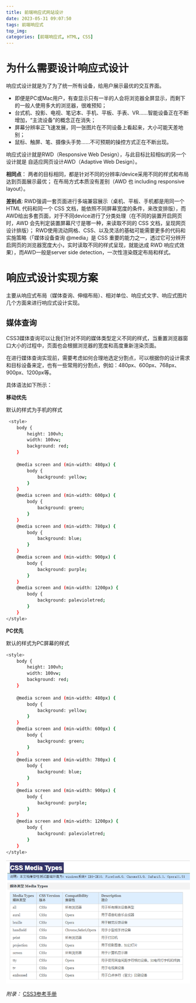 ```yaml
---
title: 前端响应式网站设计
date: 2023-05-31 09:07:50
tags: 前端响应式
top_img: 
categories: [前端响应式, HTML, CSS]
---
```


# 为什么需要设计响应式设计

响应式设计就是为了为了统一所有设备，给用户展示最优的交互界面。
- 即便是PC或Mac用户，有查显示只有一半的人会将浏览器全屏显示，而剩下的一般人使用多大的浏览器，很难预知；
- 台式机、投影、电视、笔记本、手机、平板、手表、VR……智能设备正在不断增加，“主流设备”的概念正在消失；
- 屏幕分辨率正飞速发展，同一张图片在不同设备上看起来，大小可能天差地别；
- 鼠标、触屏、笔、摄像头手势……不可预期的操控方式正在不断出现。

<!-- more -->


响应式设计就是RWD（Responsive Web Design），与此目标比较相似的另一个设计就是 自适应网页设计AWD（Adaptive Web Design）。

**相同点**：
两者的目标相同，都是针对不同的分辨率/device采用不同的样式和布局达到页面展示最优；
在布局方式本质没有差别（AWD 也 including responsive layout）。

**差别点**: 
RWD强调一套页面进行多端兼容展示（桌机、平板、手机都是用同一个 HTML 代码和同一个 CSS 文档，能依照不同屏幕宽度的条件，来改变排版），而AWD给出多套页面，对于不同device进行了分类处理（在不同的装置开启网页时，AWD 会先判定装置屏幕尺寸是哪一种，来读取不同的 CSS 文档，呈现网页设计排版）；
RWD使用流动网格、CSS、以及灵活的基础可能需要更多的代码和实施策略（「媒体设备查询 @media」是 CSS 重要的能力之一，透过它可分辨开启网页的浏览器宽度大小，实时读取不同的样式呈现，就能达成 RWD 响应式效果），而AWD一般是server side detection，一次性渲染既定布局和样式。


# 响应式设计实现方案

主要从响应式布局（媒体查询、伸缩布局）、相对单位、响应式文字、响应式图片几个方面来进行响应式设计实现。

## 媒体查询
CSS3媒体查询可以让我们针对不同的媒体类型定义不同的样式，当重置浏览器窗口大小的过程中，页面也会根据浏览器的宽度和高度重新渲染页面。

在进行媒体查询实现前，需要考虑如何合理地选定分割点，可以根据你的设计需求和目标设备来定，也有一些常用的分割点，例如：480px、600px、768px、900px、1200px等。

具体语法如下所示：

**移动优先**

默认的样式为手机的样式
``` bash
 <style>
    body {
        height: 100vh;
        width: 100vw;
        background: red;
    }

    @media screen and (min-width: 480px) {
        body {
            background: yellow;
        }
    }
    @media screen and (min-width: 600px) {
        body {
            background: green;
        }
    }
    @media screen and (min-width: 780px) {
        body {
            background: blue;
        }
    }
    @media screen and (min-width: 900px) {
        body {
            background: purple;
        }
    }
    @media screen and (min-width: 1200px) {
        body {
            background: palevioletred;
        }
    }
</style>

```

**PC优先**

默认的样式为PC屏幕的样式
``` bash
<style>
    body {
        height: 100vh;
        width: 100vw;
        background: red;
    }

    @media screen and (min-width: 480px) {
        body {
            background: yellow;
        }
    }
    @media screen and (min-width: 600px) {
        body {
            background: green;
        }
    }
    @media screen and (min-width: 780px) {
        body {
            background: blue;
        }
    }
    @media screen and (min-width: 900px) {
        body {
            background: purple;
        }
    }
    @media screen and (min-width: 1200px) {
        body {
            background: palevioletred;
        }
    }
</style>
```

![media-type](css-media-type.png)

*附录：* [CSS3参考手册](https://www.xp.cn/css3/)



## 